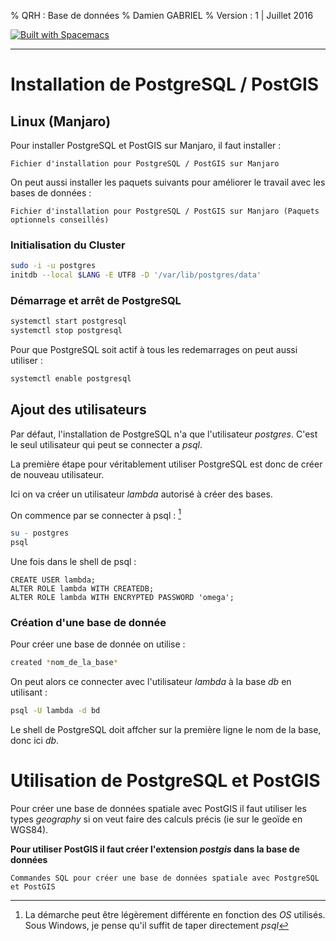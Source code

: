% QRH : Base de données
% Damien GABRIEL
% Version : 1 | Juillet 2016

[![Built with Spacemacs](https://cdn.rawgit.com/syl20bnr/spacemacs/442d025779da2f62fc86c2082703697714db6514/assets/spacemacs-badge.svg)](http://github.com/syl20bnr/spacemacs)

***
# Installation de PostgreSQL / PostGIS #

## Linux (Manjaro) ##

Pour installer PostgreSQL et PostGIS sur Manjaro, il faut installer :

~~~ {include="./fichiers/bash/postgresql_install.txt" .bash}
Fichier d'installation pour PostgreSQL / PostGIS sur Manjaro
~~~

On peut aussi installer les paquets suivants pour améliorer le travail avec les bases de données :

~~~ {include="./fichiers/bash/postgresql_install_opt.txt" .bash}
Fichier d'installation pour PostgreSQL / PostGIS sur Manjaro (Paquets optionnels conseillés)
~~~


### Initialisation du Cluster ###

```bash
sudo -i -u postgres
initdb --local $LANG -E UTF8 -D '/var/lib/postgres/data'
```

### Démarrage et arrêt de PostgreSQL ###

```bash
systemctl start postgresql
systemctl stop postgresql
```

Pour que PostgreSQL soit actif à tous les redemarrages on peut aussi utiliser :

```bash
systemctl enable postgresql
```


## Ajout des utilisateurs ##

Par défaut, l'installation de PostgreSQL n'a que l'utilisateur *postgres*. C'est le seul utilisateur qui peut se connecter a *psql*.

La première étape pour véritablement utiliser PostgreSQL est donc de créer de nouveau utilisateur.

Ici on va créer un utilisateur *lambda* autorisé à créer des bases.

On commence par se connecter à psql : [^4]

```bash
su - postgres
psql
```

[^4]: La démarche peut être légèrement différente en fonction des *OS* utilisés. Sous Windows, je pense qu'il suffit de taper directement *psql*

Une fois dans le shell de psql :

```shell
CREATE USER lambda;
ALTER ROLE lambda WITH CREATEDB;
ALTER ROLE lambda WITH ENCRYPTED PASSWORD 'omega';
```

### Création d'une base de donnée ###

Pour créer une base de donnée on utilise :

``` bash
created *nom_de_la_base*
```

On peut alors ce connecter avec l'utilisateur *lambda* à la base *db* en utilisant :

``` bash
psql -U lambda -d bd
```

Le shell de PostgreSQL doit affcher sur la première ligne le nom de la base, donc ici *db*.

# Utilisation de PostgreSQL et PostGIS #


Pour créer une base de données spatiale avec PostGIS il faut utiliser les types *geography* si on veut faire des calculs précis (ie sur le geoïde en WGS84).

**Pour utiliser PostGIS il faut créer l'extension *postgis* dans la base de données**

~~~ {include="./fichiers/SQL/create_spatial_db.sql" .sql}
Commandes SQL pour créer une base de données spatiale avec PostgreSQL et PostGIS
~~~
